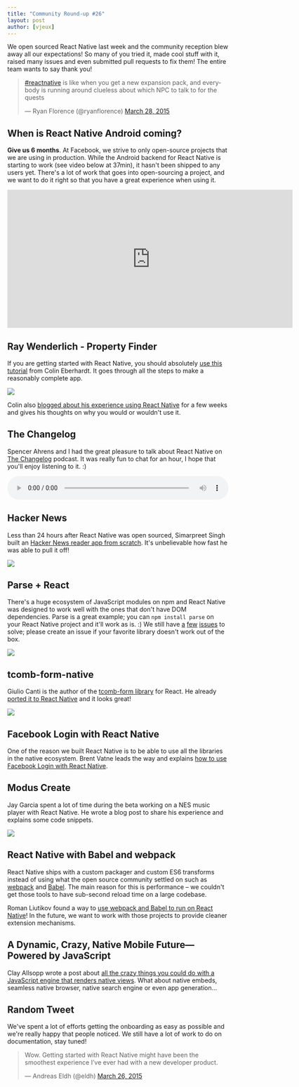 ```yaml
---
title: "Community Round-up #26"
layout: post
author: [vjeux]
---
```


We open sourced React Native last week and the community reception blew away all our expectations! So many of you tried it, made cool stuff with it, raised many issues and even submitted pull requests to fix them! The entire team wants to say thank you!

<blockquote class="twitter-tweet" lang="en"><p><a href="https://twitter.com/hashtag/reactnative?src=hash">#reactnative</a> is like when you get a new expansion pack, and everybody is running around clueless about which NPC to talk to for the quests</p>&mdash; Ryan Florence (@ryanflorence) <a href="https://twitter.com/ryanflorence/status/581810423554543616">March 28, 2015</a></blockquote>


## When is React Native Android coming?

**Give us 6 months**. At Facebook, we strive to only open-source projects that we are using in production. While the Android backend for React Native is starting to work (see video below at 37min), it hasn't been shipped to any users yet. There's a lot of work that goes into open-sourcing a project, and we want to do it right so that you have a great experience when using it.

<iframe width="650" height="315" src="https://www.youtube-nocookie.com/embed/X6YbAKiLCLU?start=2220" frameborder="0" allowfullscreen></iframe>


## Ray Wenderlich - Property Finder

If you are getting started with React Native, you should absolutely [use this tutorial](http://www.raywenderlich.com/99473/introducing-react-native-building-apps-javascript) from Colin Eberhardt. It goes through all the steps to make a reasonably complete app.

[![](../images/blog/property-finder.png)](http://www.raywenderlich.com/99473/introducing-react-native-building-apps-javascript)

Colin also [blogged about his experience using React Native](http://blog.scottlogic.com/2015/03/26/react-native-retrospective.html) for a few weeks and gives his thoughts on why you would or wouldn't use it.


## The Changelog

Spencer Ahrens and I had the great pleasure to talk about React Native on [The Changelog](https://thechangelog.com/149/) podcast. It was really fun to chat for an hour, I hope that you'll enjoy listening to it. :)

<audio src="https://fdlyr.co/d/changelog/cdn.5by5.tv/audio/broadcasts/changelog/2015/changelog-149.mp3" controls="controls" style="width: 100%"></audio>


## Hacker News

Less than 24 hours after React Native was open sourced, Simarpreet Singh built an [Hacker News reader app from scratch](https://github.com/iSimar/HackerNews-React-Native). It's unbelievable how fast he was able to pull it off!

[![](../images/blog/hacker-news-react-native.png)](https://github.com/iSimar/HackerNews-React-Native)


## Parse + React

There's a huge ecosystem of JavaScript modules on npm and React Native was designed to work well with the ones that don't have DOM dependencies. Parse is a great example; you can `npm install parse` on your React Native project and it'll work as is. :) We still have [a](https://github.com/facebook/react-native/issues/406) [few](https://github.com/facebook/react-native/issues/370) [issues](https://github.com/facebook/react-native/issues/316) to solve; please create an issue if your favorite library doesn't work out of the box.

[![](../images/blog/parse-react.jpg)](http://blog.parse.com/2015/03/25/parse-and-react-shared-chemistry/)


## tcomb-form-native

Giulio Canti is the author of the [tcomb-form library](https://github.com/gcanti/tcomb-form) for React. He already [ported it to React Native](https://github.com/gcanti/tcomb-form-native) and it looks great!

[![](../images/blog/tcomb-react-native.png)](https://github.com/gcanti/tcomb-form-native)


## Facebook Login with React Native

One of the reason we built React Native is to be able to use all the libraries in the native ecosystem. Brent Vatne leads the way and explains [how to use Facebook Login with React Native](http://brentvatne.ca/facebook-login-with-react-native/).


## Modus Create

Jay Garcia spent a lot of time during the beta working on a NES music player with React Native. He wrote a blog post to share his experience and explains some code snippets.

[![](../images/blog/modus-create.gif)](http://moduscreate.com/react-native-has-landed/)


## React Native with Babel and webpack

React Native ships with a custom packager and custom ES6 transforms instead of using what the open source community settled on such as [webpack](https://webpack.js.org/) and [Babel](https://babeljs.io/). The main reason for this is performance – we couldn't get those tools to have sub-second reload time on a large codebase.

Roman Liutikov found a way to [use webpack and Babel to run on React Native](https://github.com/roman01la/react-native-babel)! In the future, we want to work with those projects to provide cleaner extension mechanisms.


## A Dynamic, Crazy, Native Mobile Future—Powered by JavaScript

Clay Allsopp wrote a post about [all the crazy things you could do with a JavaScript engine that renders native views](https://medium.com/@clayallsopp/a-dynamic-crazy-native-mobile-future-powered-by-javascript-70f2d56b1987). What about native embeds, seamless native browser, native search engine or even app generation...


## Random Tweet

We've spent a lot of efforts getting the onboarding as easy as possible and we're really happy that people noticed. We still have a lot of work to do on documentation, stay tuned!

<blockquote class="twitter-tweet" lang="en"><p>Wow. Getting started with React Native might have been the smoothest experience I’ve ever had with a new developer product.</p>&mdash; Andreas Eldh (@eldh) <a href="https://twitter.com/eldh/status/581186172094980096">March 26, 2015</a></blockquote>
